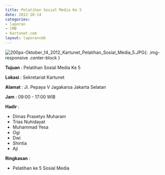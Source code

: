 ```yaml
---
title: Pelatihan Sosial Media Ke 5
date: 2012-10-14
categories:
- laporan
- CMB
- Kartunet.com
layout: laporancmb
---
```


![200px-Oktober_14_2012_Kartunet_Pelatihan_Sosial_Media_5.JPG](/uploads/200px-Oktober_14_2012_Kartunet_Pelatihan_Sosial_Media_5.JPG){: .img-responsive .center-block }


**Tujuan** : Pelatihan Sosial Media Ke 5

**Lokasi** : Sekretariat Kartunet

**Alamat** : Jl. Pepaya V Jagakarsa Jakarta Selatan

**Jam** : 09:00 - 17:00 WIB

**Hadir** : 
* Dimas Prasetyo Muharam
* Trias Nuhidayat
* Muhammad Yesa
* Ogi
* Dwi
* Shintia
* Aji

**Ringkasan** : 
* Pelatihan ke 5 Sosial Media
